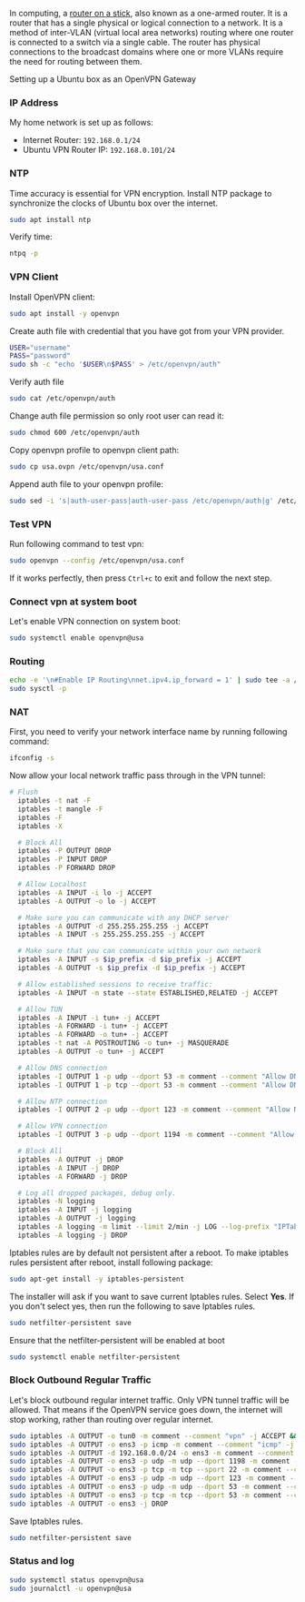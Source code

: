 In computing, a [router on a stick](https://en.wikipedia.org/wiki/One-armed_router), also known as a one-armed router. It is a router that has a single physical or logical connection to a network. It is a method of inter-VLAN (virtual local area networks) routing where one router is connected to a switch via a single cable. The router has physical connections to the broadcast domains where one or more VLANs require the need for routing between them.


Setting up a Ubuntu box as an OpenVPN Gateway

### IP Address

My home network is set up as follows:

- Internet Router: `192.168.0.1/24`
- Ubuntu VPN Router IP: `192.168.0.101/24`



### NTP

Time accuracy is essential for VPN encryption. Install NTP package to synchronize the clocks of Ubuntu box over the internet.

```bash
sudo apt install ntp
```

Verify time:

```bash
ntpq -p
```



### VPN Client

Install OpenVPN client:

```bash
sudo apt install -y openvpn
```

Create auth file with credential that you have got from your VPN provider.

```bash
USER="username"
PASS="password"
sudo sh -c "echo '$USER\n$PASS' > /etc/openvpn/auth"
```

Verify auth file

```bash
sudo cat /etc/openvpn/auth
```

Change auth file permission so only root user can read it:

```bash
sudo chmod 600 /etc/openvpn/auth
```

Copy openvpn profile to openvpn client path:

```bash
sudo cp usa.ovpn /etc/openvpn/usa.conf
```

Append auth file to your openvpn profile:

```bash
sudo sed -i 's|auth-user-pass|auth-user-pass /etc/openvpn/auth|g' /etc/openvpn/usa.conf
```



### Test VPN

Run following command to test vpn:

```bash
sudo openvpn --config /etc/openvpn/usa.conf
```

If it works perfectly, then press `Ctrl+c` to exit and follow the next step.



### Connect vpn at system boot

Let's enable VPN connection on system boot:

```bash
sudo systemctl enable openvpn@usa
```



### Routing

```bash
echo -e '\n#Enable IP Routing\nnet.ipv4.ip_forward = 1' | sudo tee -a /etc/sysctl.conf && \
sudo sysctl -p
```



### NAT

First, you need to verify your network interface name by running following command:

```bash
ifconfig -s
```

Now allow your local network traffic pass through in the VPN tunnel:

```bash
# Flush
  iptables -t nat -F
  iptables -t mangle -F
  iptables -F
  iptables -X

  # Block All
  iptables -P OUTPUT DROP
  iptables -P INPUT DROP
  iptables -P FORWARD DROP

  # Allow Localhost
  iptables -A INPUT -i lo -j ACCEPT
  iptables -A OUTPUT -o lo -j ACCEPT

  # Make sure you can communicate with any DHCP server
  iptables -A OUTPUT -d 255.255.255.255 -j ACCEPT
  iptables -A INPUT -s 255.255.255.255 -j ACCEPT

  # Make sure that you can communicate within your own network
  iptables -A INPUT -s $ip_prefix -d $ip_prefix -j ACCEPT
  iptables -A OUTPUT -s $ip_prefix -d $ip_prefix -j ACCEPT

  # Allow established sessions to receive traffic:
  iptables -A INPUT -m state --state ESTABLISHED,RELATED -j ACCEPT

  # Allow TUN
  iptables -A INPUT -i tun+ -j ACCEPT
  iptables -A FORWARD -i tun+ -j ACCEPT
  iptables -A FORWARD -o tun+ -j ACCEPT
  iptables -t nat -A POSTROUTING -o tun+ -j MASQUERADE
  iptables -A OUTPUT -o tun+ -j ACCEPT

  # Allow DNS connection
  iptables -I OUTPUT 1 -p udp --dport 53 -m comment --comment "Allow DNS UDP" -j ACCEPT
  iptables -I OUTPUT 1 -p tcp --dport 53 -m comment --comment "Allow DNS TCP" -j ACCEPT

  # Allow NTP connection
  iptables -I OUTPUT 2 -p udp --dport 123 -m comment --comment "Allow NTP" -j ACCEPT

  # Allow VPN connection
  iptables -I OUTPUT 3 -p udp --dport 1194 -m comment --comment "Allow VPN" -j ACCEPT

  # Block All
  iptables -A OUTPUT -j DROP
  iptables -A INPUT -j DROP
  iptables -A FORWARD -j DROP

  # Log all dropped packages, debug only.
  iptables -N logging
  iptables -A INPUT -j logging
  iptables -A OUTPUT -j logging
  iptables -A logging -m limit --limit 2/min -j LOG --log-prefix "IPTables general: " --log-level 7
  iptables -A logging -j DROP
```

Iptables rules are by default not persistent after a reboot. To make iptables rules persistent after reboot, install following package:

```bash
sudo apt-get install -y iptables-persistent
```

The installer will ask if you want to save current Iptables rules. Select **Yes**. If you don't select yes, then run the following to save Iptables rules.

```bash
sudo netfilter-persistent save
```

Ensure that the netfilter-persistent will be enabled at boot

```bash
sudo systemctl enable netfilter-persistent
```



### Block Outbound Regular Traffic

Let's block outbound regular internet traffic. Only VPN tunnel traffic will be allowed. That means if the OpenVPN service goes down, the internet will stop working, rather than routing over regular internet.

```bash
sudo iptables -A OUTPUT -o tun0 -m comment --comment "vpn" -j ACCEPT && \
sudo iptables -A OUTPUT -o ens3 -p icmp -m comment --comment "icmp" -j ACCEPT && \
sudo iptables -A OUTPUT -d 192.168.0.0/24 -o ens3 -m comment --comment "lan" -j ACCEPT && \
sudo iptables -A OUTPUT -o ens3 -p udp -m udp --dport 1198 -m comment --comment "openvpn" -j ACCEPT && \
sudo iptables -A OUTPUT -o ens3 -p tcp -m tcp --sport 22 -m comment --comment "ssh" -j ACCEPT && \
sudo iptables -A OUTPUT -o ens3 -p udp -m udp --dport 123 -m comment --comment "ntp" -j ACCEPT && \
sudo iptables -A OUTPUT -o ens3 -p udp -m udp --dport 53 -m comment --comment "dns" -j ACCEPT && \
sudo iptables -A OUTPUT -o ens3 -p tcp -m tcp --dport 53 -m comment --comment "dns" -j ACCEPT && \
sudo iptables -A OUTPUT -o ens3 -j DROP
```

Save Iptables rules.

```bash
sudo netfilter-persistent save
```


### Status and log

```bash
sudo systemctl status openvpn@usa
sudo journalctl -u openvpn@usa
```

